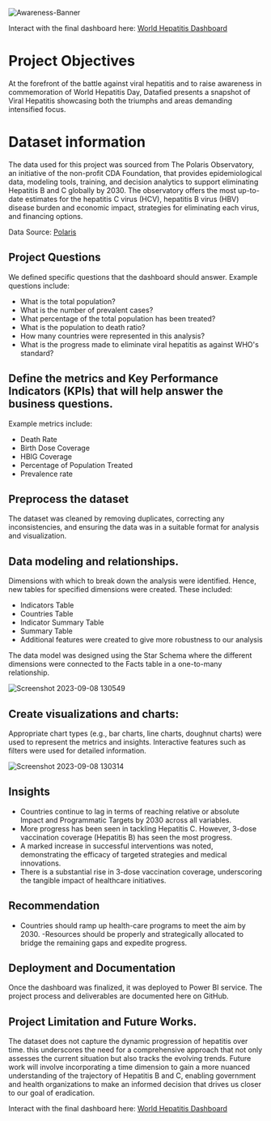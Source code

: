 ![Awareness-Banner](https://github.com/Datafyde/World_Hepatitis/assets/135570337/1d0b64f7-a3e4-44ad-9fdb-3459c422ec2b)

Interact with the final dashboard here:
[World Hepatitis Dashboard](http://bit.ly/viral-hepatitis-dashboard)

# Project Objectives
At the forefront of the battle against viral hepatitis and to raise awareness in commemoration of World Hepatitis Day, Datafied presents a snapshot of Viral Hepatitis showcasing both the triumphs and areas demanding intensified focus. 

# Dataset information
The data used for this project was sourced from The Polaris Observatory, an initiative of the non-profit CDA Foundation, that provides epidemiological data, modeling tools, training, and decision analytics to support eliminating Hepatitis B and C globally by 2030. The observatory offers the most up-to-date estimates for the hepatitis C virus (HCV), hepatitis B virus (HBV) disease burden and economic impact, strategies for eliminating each virus, and financing options. 

Data Source: [Polaris](https://cdafound.org/polaris/)


## Project Questions
We defined specific questions that the dashboard should answer. Example questions include:
- What is the total population?
- What is the number of prevalent cases?
- What percentage of the total population has been treated?
- What is the population to death ratio?
- How many countries were represented in this analysis?
- What is the progress made to eliminate viral hepatitis as against WHO's standard?

## Define the metrics and Key Performance Indicators (KPIs) that will help answer the business questions. 
Example metrics include:
- Death Rate
- Birth Dose Coverage
- HBIG Coverage
- Percentage of Population Treated
- Prevalence rate

## Preprocess the dataset
The dataset was cleaned by removing duplicates, correcting any inconsistencies, and ensuring the data was in a suitable format for analysis and visualization.

## Data modeling and relationships.
Dimensions with which to break down the analysis were identified. Hence, new tables for specified dimensions were created. These included:
- Indicators Table
- Countries Table
- Indicator Summary Table
- Summary Table
- Additional features were created to give more robustness to our analysis

The data model was designed using the Star Schema where the different dimensions were connected to the Facts table in a one-to-many relationship.

![Screenshot 2023-09-08 130549](https://github.com/Datafyde/World_Hepatitis/assets/135570337/5e41cf0a-f461-44ad-9de2-cd2379b9073f)

## Create visualizations and charts:
Appropriate chart types (e.g., bar charts, line charts, doughnut charts) were used to represent the metrics and insights. Interactive features such as filters were used for detailed information.

![Screenshot 2023-09-08 130314](https://github.com/Datafyde/World_Hepatitis/assets/135570337/53eb6268-1011-4c43-9d4e-0cab7dbe6250)

## Insights
- Countries continue to lag in terms of reaching relative or absolute Impact and Programmatic Targets by 2030 across all variables.
- More progress has been seen in tackling Hepatitis C. However, 3-dose vaccination coverage (Hepatitis B) has seen the most progress.
- A marked increase in successful interventions was noted, demonstrating the efficacy of targeted strategies and medical innovations.
- There is a substantial rise in 3-dose vaccination coverage, underscoring the tangible impact of healthcare initiatives.

## Recommendation
- Countries should ramp up health-care programs to meet the aim by 2030.
-Resources should be properly and strategically allocated to bridge the remaining gaps and expedite progress.

## Deployment and Documentation
Once the dashboard was finalized, it was deployed to Power BI service. The project process and deliverables are documented here on GitHub.

## Project Limitation and Future Works.
The dataset does not capture the dynamic progression of hepatitis over time. this underscores the need for a comprehensive approach that not only assesses the current situation but also tracks the evolving trends. Future work will involve incorporating a time dimension to gain a more nuanced understanding of the trajectory of Hepatitis B and C, enabling government and health organizations to make an informed decision that drives us closer to our goal of eradication.

Interact with the final dashboard here:
[World Hepatitis Dashboard](http://bit.ly/viral-hepatitis-dashboard)

